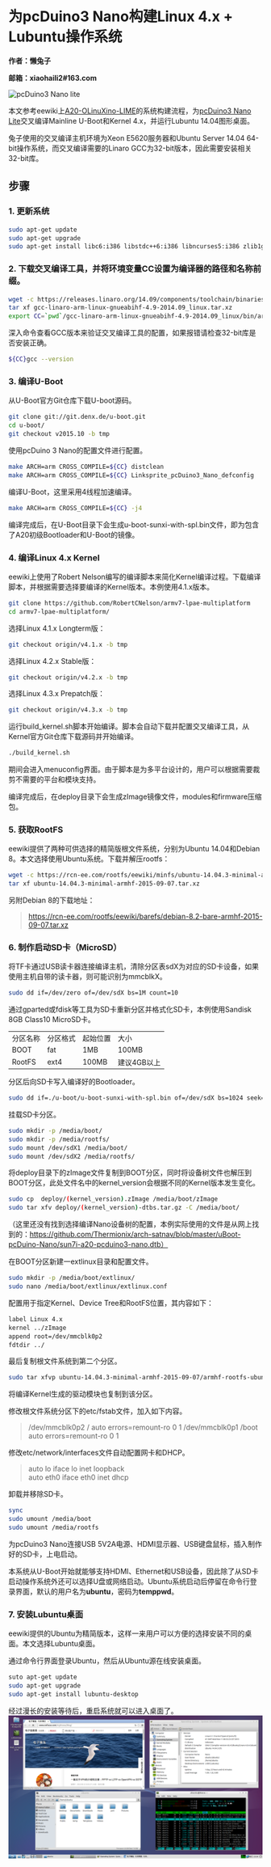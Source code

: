 # 为pcDuino3  Nano构建Linux 4.x + Lubuntu操作系统

**作者：懒兔子**

**邮箱：xiaohaili2#163.com**

![pcDuino3 Nano lite](http://www.linksprite.com/wp-content/uploads/2015/05/pcduino3nano_lite1.jpg)

本文参考eewiki上[A20-OLinuXino-LIME](https://eewiki.net/display/linuxonarm/A20-OLinuXino-LIME)的系统构建流程，为[pcDuino3 Nano Lite](http://www.linksprite.com/linksprite-pcduino3nano-lite/)交叉编译Mainline U-Boot和Kernel 4.x，并运行Lubuntu 14.04图形桌面。

兔子使用的交叉编译主机环境为Xeon E5620服务器和Ubuntu Server 14.04 64-bit操作系统，而交叉编译需要的Linaro GCC为32-bit版本，因此需要安装相关32-bit库。

## 步骤
### 1. 更新系统
```bash
sudo apt-get update
sudo apt-get upgrade
sudo apt-get install libc6:i386 libstdc++6:i386 libncurses5:i386 zlib1g:i386
```
### 2. 下载交叉编译工具，并将环境变量CC设置为编译器的路径和名称前缀。
```bash
wget -c https://releases.linaro.org/14.09/components/toolchain/binaries/gcc-linaro-arm-linux-gnueabihf-4.9-2014.09_linux.tar.xz
tar xf gcc-linaro-arm-linux-gnueabihf-4.9-2014.09_linux.tar.xz
export CC=`pwd`/gcc-linaro-arm-linux-gnueabihf-4.9-2014.09_linux/bin/arm-linux-gnueabihf-
```
深入命令查看GCC版本来验证交叉编译工具的配置，如果报错请检查32-bit库是否安装正确。
```bash
${CC}gcc --version
```

### 3. 编译U-Boot
从U-Boot官方Git仓库下载U-boot源码。
```bash
git clone git://git.denx.de/u-boot.git
cd u-boot/
git checkout v2015.10 -b tmp
```
使用pcDuino 3 Nano的配置文件进行配置。
```bash
make ARCH=arm CROSS_COMPILE=${CC} distclean
make ARCH=arm CROSS_COMPILE=${CC} Linksprite_pcDuino3_Nano_defconfig
```
编译U-Boot，这里采用4线程加速编译。
```bash
make ARCH=arm CROSS_COMPILE=${CC} -j4
```
编译完成后，在U-Boot目录下会生成u-boot-sunxi-with-spl.bin文件，即为包含了A20初级Bootloader和U-Boot的镜像。

### 4. 编译Linux 4.x Kernel

eewiki上使用了Robert Nelson编写的编译脚本来简化Kernel编译过程。下载编译脚本，并根据需要选择要编译的Kernel版本。本例使用4.1.x版本。

```bash
git clone https://github.com/RobertCNelson/armv7-lpae-multiplatform
cd armv7-lpae-multiplatform/
```

选择Linux 4.1.x Longterm版：
```bash
git checkout origin/v4.1.x -b tmp
```

选择Linux 4.2.x Stable版：
```bash
git checkout origin/v4.2.x -b tmp
```
选择Linux 4.3.x Prepatch版：
```bash
git checkout origin/v4.3.x -b tmp
```
运行build_kernel.sh脚本开始编译。脚本会自动下载并配置交叉编译工具，从Kernel官方Git仓库下载源码并开始编译。
```bash
./build_kernel.sh
```

期间会进入menuconfig界面。由于脚本是为多平台设计的，用户可以根据需要裁剪不需要的平台和模块支持。

编译完成后，在deploy目录下会生成zImage镜像文件，modules和firmware压缩包。

### 5. 获取RootFS
eewiki提供了两种可供选择的精简版根文件系统，分别为Ubuntu 14.04和Debian 8。本文选择使用Ubuntu系统。下载并解压rootfs：

```bash
wget -c https://rcn-ee.com/rootfs/eewiki/minfs/ubuntu-14.04.3-minimal-armhf-2015-09-07.tar.xz
tar xf ubuntu-14.04.3-minimal-armhf-2015-09-07.tar.xz
```

另附Debian 8的下载地址：
> https://rcn-ee.com/rootfs/eewiki/barefs/debian-8.2-bare-armhf-2015-09-07.tar.xz

### 6. 制作启动SD卡（MicroSD）
将TF卡通过USB读卡器连接编译主机，清除分区表sdX为对应的SD卡设备，如果使用主机自带的读卡器，则可能识别为mmcblkX。

```bash
sudo dd if=/dev/zero of=/dev/sdX bs=1M count=10
```

通过gparted或fdisk等工具为SD卡重新分区并格式化SD卡，本例使用Sandisk 8GB Class10 MicroSD卡。
<table>
   <tr>
      <td>分区名称</td>
      <td>分区格式</td>
      <td>起始位置</td>
      <td>大小</td>
   </tr>
   <tr>
      <td>BOOT</td>
      <td>fat</td>
      <td>1MB</td>
      <td>100MB</td>
   </tr>
   <tr>
      <td>RootFS</td>
      <td>ext4</td>
      <td>100MB</td>
      <td>建议4GB以上</td>
   </tr>
</table>

分区后向SD卡写入编译好的Bootloader。
```bash
sudo dd if=./u-boot/u-boot-sunxi-with-spl.bin of=/dev/sdX bs=1024 seek=8
```

挂载SD卡分区。
```bash
sudo mkdir -p /media/boot/
sudo mkdir -p /media/rootfs/
sudo mount /dev/sdX1 /media/boot/
sudo mount /dev/sdX2 /media/rootfs/
```
将deploy目录下的zImage文件复制到BOOT分区，同时将设备树文件也解压到BOOT分区，此处文件名中的kernel_version会根据不同的Kernel版本发生变化。
```bash
sudo cp  deploy/(kernel_version).zImage /media/boot/zImage
sudo tar xfv deploy/(kernel_version)-dtbs.tar.gz -C /media/boot/
```
（这里还没有找到选择编译Nano设备树的配置，本例实际使用的文件是从网上找到的：https://github.com/Thermionix/arch-satnav/blob/master/uBoot-pcDuino-Nano/sun7i-a20-pcduino3-nano.dtb）

在BOOT分区新建一extlinux目录和配置文件。
```bash
sudo mkdir -p /media/boot/extlinux/
sudo nano /media/boot/extlinux/extlinux.conf
```
配置用于指定Kernel、Device Tree和RootFS位置，其内容如下：
```bash
label Linux 4.x
kernel ../zImage
append root=/dev/mmcblk0p2
fdtdir ../
```
最后复制根文件系统到第二个分区。
```bash
sudo tar xfvp ubuntu-14.04.3-minimal-armhf-2015-09-07/armhf-rootfs-ubuntu-trusty.tar –C /media/rootfs
```
将编译Kernel生成的驱动模块也复制到该分区。

修改根文件系统分区下的etc/fstab文件，加入如下内容。
> /dev/mmcblk0p2  /      auto  errors=remount-ro  0  1
> /dev/mmcblk0p1  /boot  auto  errors=remount-ro  0  1

修改etc/network/interfaces文件自动配置网卡和DHCP。
> auto lo
> iface lo inet loopback  
> auto eth0
> iface eth0 inet dhcp

卸载并移除SD卡。
```bash
sync
sudo umount /media/boot
sudo umount /media/rootfs
```

为pcDuino3 Nano连接USB  5V2A电源、HDMI显示器、USB键盘鼠标，插入制作好的SD卡，上电启动。

本系统从U-Boot开始就能够支持HDMI、Ethernet和USB设备，因此除了从SD卡启动操作系统外还可以选择U盘或网络启动。Ubuntu系统启动后停留在命令行登录界面，默认的用户名为**ubuntu**，密码为**temppwd**。

### 7.  安装Lubuntu桌面
eewiki提供的Ubuntu为精简版本，这样一来用户可以方便的选择安装不同的桌面。本文选择Lubuntu桌面。

通过命令行界面登录Ubuntu，然后从Ubuntu源在线安装桌面。
```bash
suto apt-get update
sudo apt-get upgrade
sudo apt-get install lubuntu-desktop
```
经过漫长的安装等待后，重启系统就可以进入桌面了。
![lubuntu](/images/lubuntu.png)

